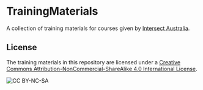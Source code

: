 # TrainingMaterials

A collection of training materials for courses given by [Intersect Australia](http://www.intersect.org.au/).

## License

The training materials in this repository are licensed under a 
[Creative Commons Attribution-NonCommercial-ShareAlike 4.0 International License](http://creativecommons.org/licenses/by-nc-sa/4.0/).

![CC BY-NC-SA](https://i.creativecommons.org/l/by-nc-sa/4.0/80x15.png)


